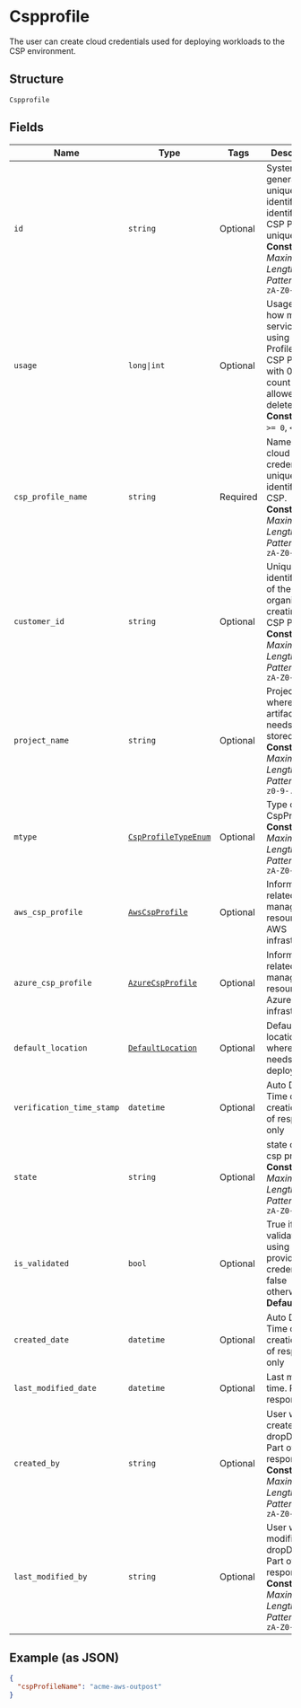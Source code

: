 
# Cspprofile

The user can create cloud credentials used for deploying workloads to the CSP environment.

## Structure

`Cspprofile`

## Fields

| Name | Type | Tags | Description |
|  --- | --- | --- | --- |
| `id` | `string` | Optional | System generated unique identifier to identify the CSP Profile uniquely.<br>**Constraints**: *Maximum Length*: `64`, *Pattern*: `^[a-zA-Z0-9\-_]+$` |
| `usage` | `long\|int` | Optional | Usage tells how many services are using the CSP Profile. Only CSP Profile with 0 usage count be allowed to delete.<br>**Constraints**: `>= 0`, `<= 1024` |
| `csp_profile_name` | `string` | Required | Name of the cloud credential to uniquely identify the CSP.<br>**Constraints**: *Maximum Length*: `64`, *Pattern*: `^[a-zA-Z0-9\-_]+$` |
| `customer_id` | `string` | Optional | Unique identification of the organization creating the CSP Profile.<br>**Constraints**: *Maximum Length*: `64`, *Pattern*: `^[a-zA-Z0-9\-_]+$` |
| `project_name` | `string` | Optional | Project name where service artifacts needs to be stored.<br>**Constraints**: *Maximum Length*: `63`, *Pattern*: `^[a-z0-9-.]+$` |
| `mtype` | [`CspProfileTypeEnum`](../../doc/models/csp-profile-type-enum.md) | Optional | Type of CspProfile<br>**Constraints**: *Maximum Length*: `10`, *Pattern*: `^[a-zA-Z0-9-_.]+$` |
| `aws_csp_profile` | [`AwsCspProfile`](../../doc/models/aws-csp-profile.md) | Optional | Information related to manage resources in AWS infrastructure. |
| `azure_csp_profile` | [`AzureCspProfile`](../../doc/models/azure-csp-profile.md) | Optional | Information related to manage resources in Azure infrastructure. |
| `default_location` | [`DefaultLocation`](../../doc/models/default-location.md) | Optional | Default location where service needs to be deployed. |
| `verification_time_stamp` | `datetime` | Optional | Auto Derived Time of creation. Part of response only |
| `state` | `string` | Optional | state of the csp profile<br>**Constraints**: *Maximum Length*: `20`, *Pattern*: `^[a-zA-Z0-9-_.]+$` |
| `is_validated` | `bool` | Optional | True if CSP is validated using provided credential, false otherwise.<br>**Default**: `False` |
| `created_date` | `datetime` | Optional | Auto Derived Time of creation. Part of response only |
| `last_modified_date` | `datetime` | Optional | Last modified time. Part of response only |
| `created_by` | `string` | Optional | User who created the dropDown. Part of response only<br>**Constraints**: *Maximum Length*: `32`, *Pattern*: `^[a-zA-Z0-9\-_]+$` |
| `last_modified_by` | `string` | Optional | User who last modified the dropDown. Part of response only<br>**Constraints**: *Maximum Length*: `32`, *Pattern*: `^[a-zA-Z0-9\-_]+$` |

## Example (as JSON)

```json
{
  "cspProfileName": "acme-aws-outpost"
}
```

